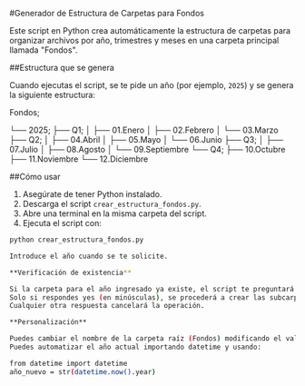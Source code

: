 #Generador de Estructura de Carpetas para Fondos

Este script en Python crea automáticamente la estructura de carpetas para organizar archivos por año, trimestres y meses en una carpeta principal llamada "Fondos".

##Estructura que se genera

Cuando ejecutas el script, se te pide un año (por ejemplo, `2025`) y se genera la siguiente estructura:

Fondos;

└── 2025;
├── Q1;
│ ├── 01.Enero
│ ├── 02.Febrero
│ └── 03.Marzo
├── Q2;
│ ├── 04.Abril
│ ├── 05.Mayo
│ └── 06.Junio
├── Q3;
│ ├── 07.Julio
│ ├── 08.Agosto
│ └── 09.Septiembre
└── Q4;
├── 10.Octubre
├── 11.Noviembre
└── 12.Diciembre


##Cómo usar

1. Asegúrate de tener Python instalado.
2. Descarga el script `crear_estructura_fondos.py`.
3. Abre una terminal en la misma carpeta del script.
4. Ejecuta el script con:

```bash
python crear_estructura_fondos.py

Introduce el año cuando se te solicite.

**Verificación de existencia**

Si la carpeta para el año ingresado ya existe, el script te preguntará si deseas continuar.
Solo si respondes yes (en minúsculas), se procederá a crear las subcarpetas que falten.
Cualquier otra respuesta cancelará la operación.

**Personalización**

Puedes cambiar el nombre de la carpeta raíz (Fondos) modificando el valor de ruta_base en el script.
Puedes automatizar el año actual importando datetime y usando:

from datetime import datetime
año_nuevo = str(datetime.now().year)

